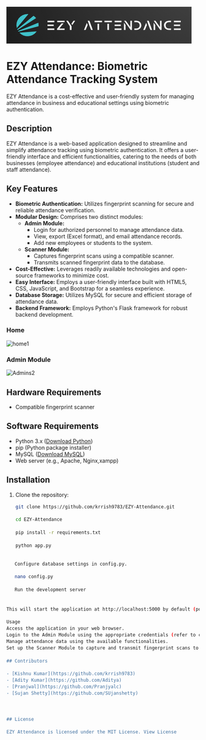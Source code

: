 ![logo1](snap/logo.png)

# EZY Attendance: Biometric Attendance Tracking System

EZY Attendance is a cost-effective and user-friendly system for managing attendance in business and educational settings using biometric authentication.

## Description

EZY Attendance is a web-based application designed to streamline and simplify attendance tracking using biometric authentication. It offers a user-friendly interface and efficient functionalities, catering to the needs of both businesses (employee attendance) and educational institutions (student and staff attendance).

## Key Features

- **Biometric Authentication:** Utilizes fingerprint scanning for secure and reliable attendance verification.
- **Modular Design:** Comprises two distinct modules:
  - **Admin Module:**
    - Login for authorized personnel to manage attendance data.
    - View, export (Excel format), and email attendance records.
    - Add new employees or students to the system.
  - **Scanner Module:**
    - Captures fingerprint scans using a compatible scanner.
    - Transmits scanned fingerprint data to the database.
- **Cost-Effective:** Leverages readily available technologies and open-source frameworks to minimize cost.
- **Easy Interface:** Employs a user-friendly interface built with HTML5, CSS, JavaScript, and Bootstrap for a seamless experience.
- **Database Storage:** Utilizes MySQL for secure and efficient storage of attendance data.
- **Backend Framework:** Employs Python's Flask framework for robust backend development.

### Home
![home1](snap/Home.png)

### Admin Module
![Admins2](snap/Admin.png)

## Hardware Requirements

- Compatible fingerprint scanner

## Software Requirements

- Python 3.x ([Download Python](https://www.python.org/downloads/))
- pip (Python package installer)
- MySQL ([Download MySQL](https://dev.mysql.com/downloads/mysql/))
- Web server (e.g., Apache, Nginx,xampp)

## Installation

1. Clone the repository:

   ```bash
   git clone https://github.com/krrish9783/EZY-Attendance.git
   
   cd EZY-Attendance
   
   pip install -r requirements.txt
   
   python app.py
   
```bash

   Configure database settings in config.py.

   nano config.py

   Run the development server


This will start the application at http://localhost:5000 by default (port may vary).

Usage
Access the application in your web browser.
Login to the Admin Module using the appropriate credentials (refer to config.py or documentation for details).
Manage attendance data using the available functionalities.
Set up the Scanner Module to capture and transmit fingerprint scans to the database as per the scanner's specific instructions.

## Contributors

- [Kishnu Kumar](https://github.com/krrish9783)
- [Adity Kumar](https://github.com/Aditya)
- [Pranjwal](https://github.com/Pranjyalc)
- [Sujan Shetty](https://github.com/SUjanshetty)



## License

EZY Attendance is licensed under the MIT License. View License

